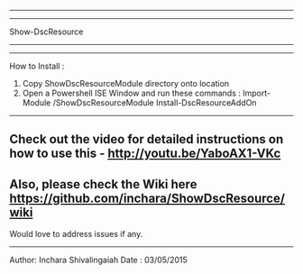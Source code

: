 ---------------------------------------------------
---------------------------------------------------
Show-DscResource

---------------------------------------------------
---------------------------------------------------
How to Install : 
1. Copy ShowDscResourceModule directory onto location <path1>
2. Open a Powershell ISE Window and run these commands :
    Import-Module <path1>/ShowDscResourceModule
    Install-DscResourceAddOn
---------------------------------------------------

Check out the video for detailed instructions on how to use this - http://youtu.be/YaboAX1-VKc
---------------------------------------------------

Also, please check the Wiki here https://github.com/inchara/ShowDscResource/wiki 
---------------------------------------------------

Would love to address issues if any.

---------------------------------------------------
Author: Inchara Shivalingaiah 
Date : 03/05/2015